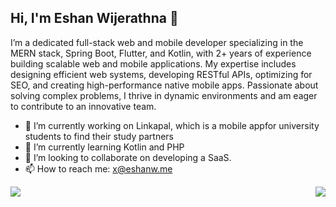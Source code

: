 ## Hi, I'm Eshan Wijerathna 👋

I’m a dedicated full-stack web and mobile developer specializing in the MERN stack, Spring Boot, Flutter, and
Kotlin, with 2+ years of experience building scalable web and mobile applications. My expertise includes
designing efficient web systems, developing RESTful APIs, optimizing for SEO, and creating high-performance
native mobile apps. Passionate about solving complex problems, I thrive in dynamic environments and am
eager to contribute to an innovative team.


- 🔭 I’m currently working on Linkapal, which is a mobile appfor university students to find their study partners
- 🌱 I’m currently learning Kotlin and PHP
- 👯 I’m looking to collaborate on developing a SaaS.
- 📫 How to reach me: x@eshanw.me


<!-- 
![Most Used Languages](https://github-readme-stats.vercel.app/api/top-langs/?username=dgeshanwijerathna&layout=compact&theme=tokyonight)  
![GitHub Stats](https://github-readme-stats.vercel.app/api?username=dgeshanwijerathna&show_icons=true&locale=en)
 -->


<p>
  <img align="left" src="https://github-readme-stats.vercel.app/api/top-langs/?username=dgeshanwijerathna&layout=compact&theme=tokyonight" />
  <img align="right" src="https://github-readme-stats.vercel.app/api?username=dgeshanwijerathna&show_icons=true&locale=en" />
</p>






